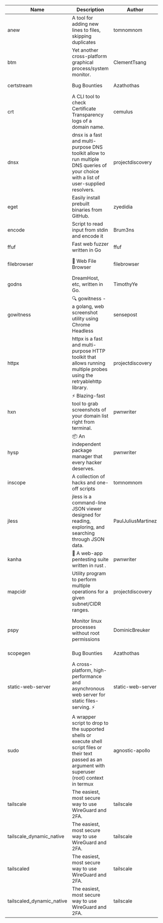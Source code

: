 | Name | Description | Author | Repository | Stars | Version | Updated | Size | SHA256SUM | B3SUM | Source | Language | License |
| ---- | ----------- | ------ | ---------- | ----- | ------- | ------- | ---- | --- | ------ | --------|-------- | ------- |
| anew | A tool for adding new lines to files, skipping duplicates | tomnomnom | [https://github.com/tomnomnom/anew](https://github.com/tomnomnom/anew) | 1100 | v0.1.1 | 2022-03-15T22:35:31Z | 1.41 MB | 159c0581bcb88d70554fdab125d5509aec61be8eebd456851aca9abd8f204ccb | 9544cfd35d6575c96f8eb30a8527d469cfa750255a4a5afc5abb15b53f8c881f | https://raw.githubusercontent.com/Azathothas/Toolpacks/main/aarch64_arm64_v8a_Android/anew | Go | MIT License |
| btm | Yet another cross-platform graphical process/system monitor. | ClementTsang | [https://github.com/ClementTsang/bottom](https://github.com/ClementTsang/bottom) | 8087 | 0.9.6 | 2023-08-27T01:43:44Z | 3.08 MB | ef029d8b9daed6ea6f295ebb6fddc17db12342ac24fc9423943429406251980a | 39809a85c9bcddb1f42a32ac2aa5ad278ae5cd497303c525d069476d56ba24a1 | https://raw.githubusercontent.com/Azathothas/Toolpacks/main/aarch64_arm64_v8a_Android/btm | Rust | MIT License |
| certstream |  Bug Bounties | Azathothas | [https://github.com/Azathothas/Arsenal](https://github.com/Azathothas/Arsenal) | 9 | null |  | 4.54 MB | d60f3c2964e530da4b0ebd1160c01519d66dd8997a9abbe2489237150b3a1716 | fcdf8663ec60b9eb66cf4913bb026626dbc47aa660cf04f056b4c9e33f8f7198 | https://raw.githubusercontent.com/Azathothas/Toolpacks/main/aarch64_arm64_v8a_Android/certstream | Shell | null |
| crt | A CLI tool to check Certificate Transparency logs of a domain name. | cemulus | [https://github.com/cemulus/crt](https://github.com/cemulus/crt) | 64 | v0.1.0 | 2022-03-08T21:41:54Z | 4.63 MB | 93317f69af91d5df39ea098ce759279caed5c34bce9fcbee8ad11084ea145e82 | 4d1f5565a4902bf5775b7fa9d8a72f09b82686c6de71088a393f0e2699fa9c44 | https://raw.githubusercontent.com/Azathothas/Toolpacks/main/aarch64_arm64_v8a_Android/crt | Go | Apache License 2.0 |
| dnsx | dnsx is a fast and multi-purpose DNS toolkit allow to run multiple DNS queries of your choice with a list of user-supplied resolvers. | projectdiscovery | [https://github.com/projectdiscovery/dnsx](https://github.com/projectdiscovery/dnsx) | 1810 | v1.1.6 | 2023-11-11T19:20:44Z | 24.79 MB | 11a85715281217fc38b07ad638248dde4f562efe3d35cd39903e89fa9ce34287 | 973abb1b4e7ff9f1f88550b115a5ccc358f2035f658dad939a9ce800793868d5 | https://raw.githubusercontent.com/Azathothas/Toolpacks/main/aarch64_arm64_v8a_Android/dnsx | Go | MIT License |
| eget | Easily install prebuilt binaries from GitHub. | zyedidia | [https://github.com/zyedidia/eget](https://github.com/zyedidia/eget) | 644 | v1.3.3 | 2023-02-22T05:15:46Z | 6.49 MB | 81004363b82e03b67745a88fcb5bc500eb501f7dc9f35a72c85025becb2e26ae | df3611011f007783685cd9675eb1952de2009cfae5090405705f0be8fa94531d | https://raw.githubusercontent.com/Azathothas/Toolpacks/main/aarch64_arm64_v8a_Android/eget | Go | MIT License |
| encode | Script to read input from stdin and encode it | Brum3ns | [https://github.com/Brum3ns/encode](https://github.com/Brum3ns/encode) | 18 | null |  | 2.49 MB | 36a6084b46d856e3652318ba9b9d8a9b014bb1a953fa26f712ddb60c92e288b4 | 31fac06bfb8a40a410992a64e4e909a8734945571c3f3bc68569ce774e703c69 | https://raw.githubusercontent.com/Azathothas/Toolpacks/main/aarch64_arm64_v8a_Android/encode | Go | MIT License |
| ffuf | Fast web fuzzer written in Go | ffuf | [https://github.com/ffuf/ffuf](https://github.com/ffuf/ffuf) | 10632 | v2.1.0 | 2023-09-16T12:23:19Z | 8.18 MB | 1be1d500eb1e1dd466f36550ffce3fc98807ccf1a774fe7549f73cdd8e9049c9 | 1e8cfbcfba0343c796d6c8fecc7da7bbdcf808a7cee58b860363c86f9fa7d670 | https://raw.githubusercontent.com/Azathothas/Toolpacks/main/aarch64_arm64_v8a_Android/ffuf | Go | MIT License |
| filebrowser | 📂 Web File Browser | filebrowser | [https://github.com/filebrowser/filebrowser](https://github.com/filebrowser/filebrowser) | 21800 | v2.26.0 | 2023-11-02T21:58:20Z | 13.29 MB | 16a3534111d78277b7820ea6022133792066812e885d61e52c631a9e4624035e | 2eb0f7bbe5c4a9bd634eb68df0a14ec6e0dd9df7ba2d6b542ba7b205dbf93d2e | https://raw.githubusercontent.com/Azathothas/Toolpacks/main/aarch64_arm64_v8a_Android/filebrowser | Go | Apache License 2.0 |
| godns |  DreamHost, etc, written in Go. | TimothyYe | [https://github.com/TimothyYe/godns](https://github.com/TimothyYe/godns) | 1382 | v3.0.4 | 2023-10-22T12:12:07Z | 11.80 MB | d9f04ed6db778ccca655711ed7f6e579a51eb494f24497599e42ed7c716549f1 | e104e2cc6c925f6978a5cea8fc387b210188dca37f7b4f0b971395425524b470 | https://raw.githubusercontent.com/Azathothas/Toolpacks/main/aarch64_arm64_v8a_Android/godns | Go | Apache License 2.0 |
| gowitness | 🔍 gowitness - a golang, web screenshot utility using Chrome Headless | sensepost | [https://github.com/sensepost/gowitness](https://github.com/sensepost/gowitness) | 2467 | 2.5.1 | 2023-10-29T11:11:30Z | 25.96 MB | 746ed7b5287381674db069c52c2f69481e1bb58415d4edc7cb7cea17e33b8fe0 | 4332de598c0c2a0b8d7fd96a13532090a1dd5cb33ec6f1a4d6dbc8c015af15d4 | https://raw.githubusercontent.com/Azathothas/Toolpacks/main/aarch64_arm64_v8a_Android/gowitness | Go | GNU General Public License v3.0 |
| httpx | httpx is a fast and multi-purpose HTTP toolkit that allows running multiple probes using the retryablehttp library. | projectdiscovery | [https://github.com/projectdiscovery/httpx](https://github.com/projectdiscovery/httpx) | 6210 | v1.3.7 | 2023-11-13T07:26:10Z | 39.73 MB | 86c14ac279bd20d617600d07075fc7845e1252e1275fb6152f73c4523ebc593e | e2893d753029daf8ee1ea93d382af9bb44db4fdc56ed23842f4fba9e6bd7e6d8 | https://raw.githubusercontent.com/Azathothas/Toolpacks/main/aarch64_arm64_v8a_Android/httpx | Go | MIT License |
| hxn | ⚡ Blazing-fast tool to grab screenshots of your domain list right from terminal. | pwnwriter | [https://github.com/pwnwriter/haylxon](https://github.com/pwnwriter/haylxon) | 349 | v0.1.9 | 2023-11-03T07:24:19Z | 6.01 MB | 49e33dc1d236066d0d973da347ef3e52e5deb6a0d6fd24cdb383bda43193b28a | e00ca68d6928fef16a5c5844d89b4623960937832a6909d1fd2f2874fe007b65 | https://raw.githubusercontent.com/Azathothas/Toolpacks/main/aarch64_arm64_v8a_Android/hxn | Rust | MIT License |
| hysp | 📦 An independent package manager that every hacker deserves. | pwnwriter | [https://github.com/pwnwriter/hysp](https://github.com/pwnwriter/hysp) | 374 | v0.1.2 | 2023-12-13T15:03:18Z | 3.26 MB | ab2551c8a7468dc65285e113bcf875d32e8c26e9d7718beb8d404b4525129392 | e0ca041203137fd85c102e77f96b61b40355a6d9824aa0cc189c91899a9ed0db | https://raw.githubusercontent.com/Azathothas/Toolpacks/main/aarch64_arm64_v8a_Android/hysp | Rust | MIT License |
| inscope | A collection of hacks and one-off scripts | tomnomnom | [https://github.com/tomnomnom/hacks](https://github.com/tomnomnom/hacks) | 1949 | null |  | 1.79 MB | 84e6ab27c15fed1eabdfa2ec5429453c45871ec1ed1e19752e519afaa825e72f | 60876f6087722c719ca45d80834abd4b477648d78ba00df7d6700bfad9f82d3d | https://raw.githubusercontent.com/Azathothas/Toolpacks/main/aarch64_arm64_v8a_Android/inscope | Go | null |
| jless | jless is a command-line JSON viewer designed for reading, exploring, and searching through JSON data. | PaulJuliusMartinez | [https://github.com/PaulJuliusMartinez/jless](https://github.com/PaulJuliusMartinez/jless) | 4276 | v0.9.0 | 2023-07-17T02:51:34Z | 1.74 MB | 7833474dcc6a493542580897949bb4b842e0f9e2e71834ee6072c469573120f5 | 56e6f82dd4b81ec33cf1d76090f6522514c0f96bb2843c12688e1979015ee859 | https://raw.githubusercontent.com/Azathothas/Toolpacks/main/aarch64_arm64_v8a_Android/jless | Rust | MIT License |
| kanha | 🦚 A web-app pentesting suite written in rust . | pwnwriter | [https://github.com/pwnwriter/kanha](https://github.com/pwnwriter/kanha) | 217 | v-v0.1.2 | 2023-10-17T16:42:52Z | 2.79 MB | 5aac77175259d93662c4bb5b12d79dc07d9f9116ba4ac0cfcb8bf353637376a3 | 6bb6d1ec95da832562b57489cf5d00b517522928a00ba777b8e37bd8eabcd690 | https://raw.githubusercontent.com/Azathothas/Toolpacks/main/aarch64_arm64_v8a_Android/kanha | Rust | MIT License |
| mapcidr | Utility program to perform multiple operations for a given subnet/CIDR ranges. | projectdiscovery | [https://github.com/projectdiscovery/mapcidr](https://github.com/projectdiscovery/mapcidr) | 866 | v1.1.16 | 2023-11-23T07:59:56Z | 22.09 MB | 4ffacf6c4a8937c6be39619bf1e2cffa9dde8d8cb62e1b5c0593df908e8d2aef | d1ff2b367a03b2cdc78a6d61810c27ea1ecf4e5a5bbcd246155f78ff959ca186 | https://raw.githubusercontent.com/Azathothas/Toolpacks/main/aarch64_arm64_v8a_Android/mapcidr | Go | MIT License |
| pspy | Monitor linux processes without root permissions | DominicBreuker | [https://github.com/DominicBreuker/pspy](https://github.com/DominicBreuker/pspy) | 4268 | v1.2.1 | 2023-01-17T21:10:08Z | 3.48 MB | 461ae12e9e94b930c78f57437985701a300c3e76515ef45bc00f8885c466c396 | 280549bc381ce5c130077f10cee8225b20a0ed4367b1dd3647f7d79494734ce7 | https://raw.githubusercontent.com/Azathothas/Toolpacks/main/aarch64_arm64_v8a_Android/pspy | Go | GNU General Public License v3.0 |
| scopegen |  Bug Bounties | Azathothas | [https://github.com/Azathothas/Arsenal](https://github.com/Azathothas/Arsenal) | 9 | null |  | 1.54 MB | ca0e4c0ad97fb49d375312c5ff1db7efd90149e0e52ed9ceaaffb732eee78b4b | a2e348c037557e2ab179642d1a5e729df58eb5a77d96f8e8517f1919a15a0a21 | https://raw.githubusercontent.com/Azathothas/Toolpacks/main/aarch64_arm64_v8a_Android/scopegen | Shell | null |
| static-web-server | A cross-platform, high-performance and asynchronous web server for static files-serving. ⚡ | static-web-server | [https://github.com/static-web-server/static-web-server](https://github.com/static-web-server/static-web-server) | 936 | v2.24.1 | 2023-11-14T23:15:43Z | 6.40 MB | 0d8df2b3e8795bc8625cfd7ac342043a2898788b092029d1b7968dd4c09b9f91 | 8c0071186430e9c7c829f6311e906ed50ac9e902b605f3d8b9177cde8f646043 | https://raw.githubusercontent.com/Azathothas/Toolpacks/main/aarch64_arm64_v8a_Android/static-web-server | Rust | Apache License 2.0 |
| sudo | A wrapper script to drop to the supported shells or execute shell script files or their text passed as an argument with superuser (root) context in termux | agnostic-apollo | [https://github.com/agnostic-apollo/sudo](https://github.com/agnostic-apollo/sudo) | 61 | v0.2.0 | 2021-04-10T21:03:11Z | 0.24 MB | 9e56787b3ca489a9eb9e3a64f54944aa92c728d18576972ef7ef6bb10ca6462c | 261a7ec6cf5ed2fbc82f8128f2583eda7faeb8939b9e08143046f0b046e504ae | https://raw.githubusercontent.com/Azathothas/Toolpacks/main/aarch64_arm64_v8a_Android/sudo | Shell | MIT License |
| tailscale | The easiest, most secure way to use WireGuard and 2FA. | tailscale | [https://github.com/tailscale/tailscale](https://github.com/tailscale/tailscale) | 14603 | v1.56.1 | 2023-12-15T19:44:23Z | 10.42 MB | a114fc9064192e1eddbf0cec8ca95ff342df0b2ae717a6f9c628387ed6451c98 | 0887795552cff90cfd0844694b6c3a87024d97fae58c9a5ce8f7d806eaf923ce | https://raw.githubusercontent.com/Azathothas/Toolpacks/main/aarch64_arm64_v8a_Android/tailscale | Go | BSD 3-Clause New or Revised License |
| tailscale_dynamic_native | The easiest, most secure way to use WireGuard and 2FA. | tailscale | [https://github.com/tailscale/tailscale](https://github.com/tailscale/tailscale) | 14603 | v1.56.1 | 2023-12-15T19:44:23Z | 10.69 MB | 51bcce0871e20ca86d741374396b3dfe8ec3fea9ee38278cec9c0677357ad411 | 98003f86dd50bf627149829c91ce21913f5f20289f3fbc7a89bf3d91bb20a1d9 | https://raw.githubusercontent.com/Azathothas/Toolpacks/main/aarch64_arm64_v8a_Android/tailscale_dynamic_native | Go | BSD 3-Clause New or Revised License |
| tailscaled | The easiest, most secure way to use WireGuard and 2FA. | tailscale | [https://github.com/tailscale/tailscale](https://github.com/tailscale/tailscale) | 14603 | v1.56.1 | 2023-12-15T19:44:23Z | 28.10 MB | 0340d673d4d2dcb8101c0bbfae2b4e3077626b9c48d4b930a2703a7b94029e77 | 8b556ab47194a3898393c5032987574b325777ecc36faf4dc4fdb34a52b98e2e | https://raw.githubusercontent.com/Azathothas/Toolpacks/main/aarch64_arm64_v8a_Android/tailscaled | Go | BSD 3-Clause New or Revised License |
| tailscaled_dynamic_native | The easiest, most secure way to use WireGuard and 2FA. | tailscale | [https://github.com/tailscale/tailscale](https://github.com/tailscale/tailscale) | 14603 | v1.56.1 | 2023-12-15T19:44:23Z | 29.86 MB | 600ab244f08dd789860c2ac09240ff7a357837315e8f2172dcf32d11e27eeb42 | 7053cd790b1dac7f66062b747d7874e625d630907dfa2a25cb2a49948fd87d5c | https://raw.githubusercontent.com/Azathothas/Toolpacks/main/aarch64_arm64_v8a_Android/tailscaled_dynamic_native | Go | BSD 3-Clause New or Revised License |
